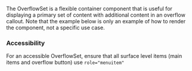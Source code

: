 The OverflowSet is a flexible container component that is useful for displaying a primary set of content with additional content in an overflow callout. Note that the example below is only an example of how to render the component, not a specific use case.

### Accessibility

For an accessible OverflowSet, ensure that all surface level items (main items and overflow button) use `role="menuitem"`
